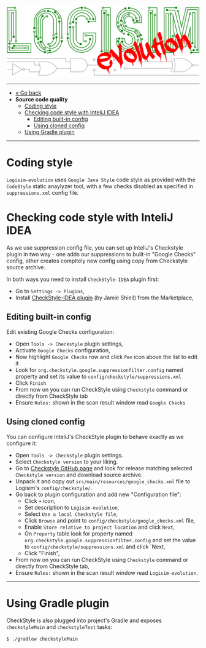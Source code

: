 ![Logisim-evolution](../src/main/resources/resources/logisim/img/logisim-evolution-logo.svg)

---

* [« Go back](developers.md)
* **Source code quality**
  * [Coding style](#coding-style)
  * [Checking code style with InteliJ IDEA](#checking-code-style-with-intelij-idea)
    * [Editing built-in config](#editing-built-in-config)
    * [Using cloned config](#using-cloned-config)
  * [Using Gradle plugin](#using-gradle-plugin)
    
---

# Coding style #

`Logisim-evolution` uses `Google Java Style` code style as provided with the `CodeStyle`
static anaylyzer tool, with a few checks disabled as specified in `suppressions.xml`
config file.

# Checking code style with InteliJ IDEA #

As we use suppression config file, you can set up InteliJ's Checkstyle plugin in
two way - one adds our suppressions to built-in "Google Checks" config, other
creates compltely new config using copy from Checkstyle source archive.

In both ways you need to install `CheckStyle-IDEA` plugin first:

* Go to `Settings -> Plugins`,
* Install [CheckStyle-IDEA plugin](https://plugins.jetbrains.com/plugin/1065-checkstyle-idea) (by Jamie Shiell) from the Marketplace,

## Editing built-in config ##

Edit existing Google Checks configuration:

* Open `Tools -> Checkstyle` plugin settings,
* Activate `Google Checks` configuration,
* Now highlight `Google Checks` row and click `Pen` icon above the list to edit it
* Look for `org.checkstyle.google.suppressionfilter.config` named property and set its
  value to `config/checkstyle/suppressions.xml`
* Click `Finish`
* From now on you can run CheckStyle using `Checkstyle` command or directly from CheckStyle tab
* Ensure `Rules:` shown in the scan result window read `Google Checks`

## Using cloned config ##

You can configure InteliJ's CheckStyle plugin to behave exactly as we configure it:

* Open `Tools -> Checkstyle` plugin settings.
* Select `Checkstyle version` to your liking.
* Go to [Checkstyle GitHub page](https://github.com/checkstyle/checkstyle/releases) and look
  for release matching selected `Checkstyle version` and download source archive.
* Unpack it and copy out `src/main/resources/google_checks.xml` file to Logisim's `config/checkstyle/`.
* Go back to plugin configuration and add new "Configuration file":
  * Click `+` icon,
  * Set description to `Logisim-evolution`,
  * Select `Use a local Checkstyle file`,
  * Click `Browse` and point to `config/checkstyle/google_checks.xml` file,
  * Enable `Store relative to project location` and click `Next`,
  * On `Property` table look for property named `org.checkstyle.google.suppressionfilter.config`
    and set the value to `config/checkstyle/suppressions.xml` and click `Next,
  * Click "Finish",
* From now on you can run CheckStyle using `Checkstyle` command or directly from CheckStyle tab,
* Ensure `Rules:` shown in the scan result window read `Logisim-evolution`.

---

# Using Gradle plugin #

CheckStyle is also plugged into project's Gradle and exposes `checkstyleMain` and `checkstyleTest` tasks:

```bash
$ ./gradlew checkstyleMain
```
